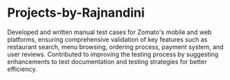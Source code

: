# Projects-by-Rajnandini
Developed and written manual test cases for Zomato's mobile and web platforms, ensuring comprehensive validation of key features such as restaurant search, menu browsing, ordering process, payment system, and user reviews. Contributed to improving the testing process by suggesting enhancements to test documentation and testing strategies for better efficiency. 
